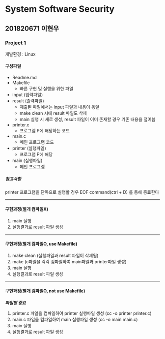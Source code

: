 # System Software Security

## 201820671 이현우

### Project 1

개발환경 : Linux

#### 구성파일

- Readme.md
- Makefile
  + 빠른 구현 및 실행을 위한 파일
- input (입력파일)
- result (출력파일)
  + 제출된 파일에서는 input 파일과 내용이 동일
  + make clean 시에 result 파일도 삭제
  + main 실행 시 새로 생성, result 파일이 이미 존재할 경우 기존 내용을 덮어씀
- printer.c
  + 프로그램 P에 해당하는 코드
- main.c
  + 메인 프로그램 코드
- printer (실행파일)
  + 프로그램 P에 해당
- main (실행파일)
  + 메인 프로그램

##### 참고사항

printer 프로그램을 단독으로 실행할 경우 EOF command(ctrl + D) 를 통해 종료한다

---
#### 구현과정(별개 컴파일X)

1. main 실행
2. 실행결과로 result 파일 생성
---
#### 구현과정(별개 컴파일O, use Makefile)

1. make clean (실행파일과 result 파일이 삭제됨)
2. make (c파일을 각각 컴파일하여 main파일과 printer파일 생성)
3. main 실행
4. 실행결과로 result 파일 생성
---
#### 구현과정(별개 컴파일O, not use Makefile)
***파일명 중요***
1. printer.c 파일을 컴파일하여 printer 실행파일 생성 (cc -o printer printer.c)
2. main.c 파일을 컴파일하여 main 실행파일 생성 (cc -o main main.c)
3. main 실행
4. 실행결과로 result 파일 생성
